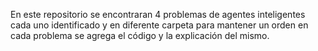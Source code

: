 En este repositorio se encontraran 4 problemas de agentes inteligentes cada uno identificado y en diferente carpeta para mantener un orden en cada problema se agrega el código y la explicación del mismo.